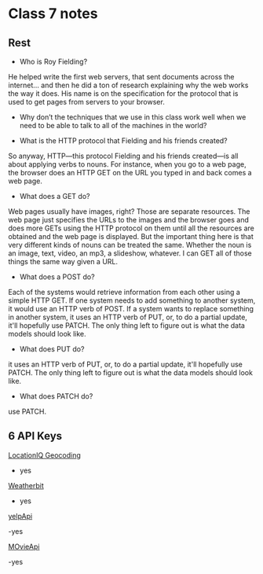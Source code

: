 # Class 7 notes

## Rest 

- Who is Roy Fielding?

He helped write the first web servers, that sent documents across the internet… and then he did a ton of research explaining why the web works the way it does. His name is on the specification for the protocol that is used to get pages from servers to your browser.

- Why don’t the techniques that we use in this class work well when we need to be able to talk to all of the machines in the world?

- What is the HTTP protocol that Fielding and his friends created?

So anyway, HTTP—this protocol Fielding and his friends created—is all about applying verbs to nouns. For instance, when you go to a web page, the browser does an HTTP GET on the URL you typed in and back comes a web page.

- What does a GET do?

Web pages usually have images, right? Those are separate resources. The web page just specifies the URLs to the images and the browser goes and does more GETs using the HTTP protocol on them until all the resources are obtained and the web page is displayed. But the important thing here is that very different kinds of nouns can be treated the same. Whether the noun is an image, text, video, an mp3, a slideshow, whatever. I can GET all of those things the same way given a URL.

- What does a POST do?

Each of the systems would retrieve information from each other using a simple HTTP GET. If one system needs to add something to another system, it would use an HTTP verb of POST. If a system wants to replace something in another system, it uses an HTTP verb of PUT, or, to do a partial update, it'll hopefully use PATCH. The only thing left to figure out is what the data models should look like.

- What does PUT do?

 it uses an HTTP verb of PUT, or, to do a partial update, it'll hopefully use PATCH. The only thing left to figure out is what the data models should look like.

- What does PATCH do?

use PATCH. 
## 6 API Keys

[LocationIQ Geocoding](https://locationiq.com/)

- yes

[Weatherbit](https://www.weatherbit.io/account/dashboard)

- yes

[yelpApi](https://docs.developer.yelp.com/reference/v3_business_search)

-yes

[MOvieApi](https://developers.themoviedb.org/3/getting-started/introduction)

-yes
